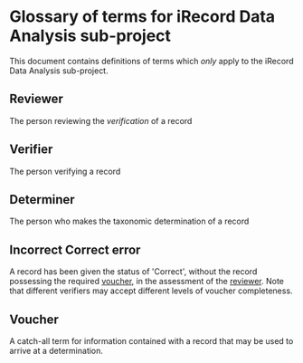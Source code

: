 # Glossary of terms for iRecord Data Analysis sub-project
This document contains definitions of terms which *only* apply to the iRecord Data Analysis sub-project.

## Reviewer
The person reviewing the *verification* of a record

## Verifier
The person verifying a record

## Determiner
The person who makes the taxonomic determination of a record

## Incorrect Correct error
A record has been given the status of 'Correct', without the record possessing the required [voucher](#voucher), in the assessment of the [reviewer](#reviewer). Note that different verifiers may accept different levels of voucher completeness.

## Voucher
A catch-all term for information contained with a record that may be used to arrive at a determination.
